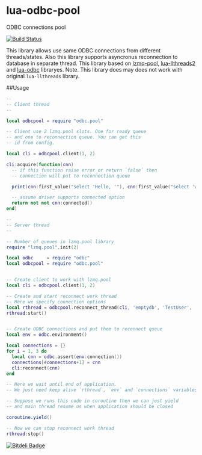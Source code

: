 lua-odbc-pool
=============

ODBC connections pool

[![Build Status](https://travis-ci.org/moteus/lua-odbc-pool.png?branch=master)](https://travis-ci.org/moteus/lua-odbc-pool)

This library allows use same ODBC connections from different threads/states.
Also this library supports asyncronus reconnection to database in separate thread.
This library based on [lzmq-pool](https://github.com/moteus/lzmq-pool), [lua-llthreads2](https://github.com/moteus/lua-llthreads2) and [lua-odbc](https://github.com/moteus/lua-odbc) libraryes.
Note. This library does may does not work with original `lua-llthreads` library.


##Usage

``` Lua
--
-- Client thread
--

local odbcpool = require "odbc.pool"

-- Client use 2 lzmq.pool slots. One for ready queue
-- and one to reconnection queue. You can get this 
-- id from config.

local cli = odbcpool.client(1, 2)

cli:acquire(function(cnn)
  -- if this function raise error or return `false` then
  -- connection will put to reconnection queue

  print(cnn:first_value("select 'Hello, '"), cnn:first_value("select 'world'"))

  -- assume driver supports connected option
  return not not cnn:connected()
end)
```

```Lua
--
-- Server thread
--

-- Number of queues in lzmq.pool library
require "lzmq.pool".init(2)

local odbc     = require "odbc"
local odbcpool = require "odbc.pool"


-- Create client to work with lzmq.pool
local cli = odbcpool.client(1, 2)

-- Create and start reconnect work thread
-- Here we specify connection options
local rthread = odbcpool.reconnect_thread(cli, 'emptydb', 'TestUser', 'sql')
rthread:start()


-- Create ODBC connections and put them to reconnect queue
local env = odbc.environment()

local connections = {}
for i = 1, 3 do
  local cnn = odbc.assert(env:connection())
  connections[#connections+1] = cnn
  cli:reconnect(cnn)
end

-- Here we wait until end of application. 
-- We just need keep alive `rthread`, `env` and `connections` variables

-- Suppose we runs this code in coroutine then we can just yield
-- and main thread resume us when application should be closed

coroutine.yield()

-- Now we can stop reconnect work thread
rthread:stop()
```

[![Bitdeli Badge](https://d2weczhvl823v0.cloudfront.net/moteus/lua-odbc-pool/trend.png)](https://bitdeli.com/free "Bitdeli Badge")

